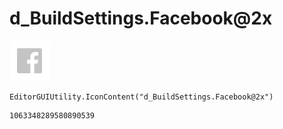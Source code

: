 # d_BuildSettings.Facebook@2x
![](/img/d_BuildSettings.Facebook@2x.png)

``` CSharp
EditorGUIUtility.IconContent("d_BuildSettings.Facebook@2x")
```
```
1063348289580890539
```
